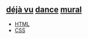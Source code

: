 ## [déjà vu](https://webmural.com/dejavu) [dance](https://webmural.com/dance) [mural](https://webmural.com)

* [HTML](https://webmural.com/html)
* [CSS](https://webmural.com/css)
